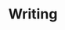 ---
title: 'Writing'
layout: 'pages/blog.html'
metaDesc: 'A list of my blog posts, listing my thoughts on design and web development.'
pagination:
  data: collections.blog
  size: 5
permalink: 'blog{% if pagination.pageNumber > 0 %}/page/{{ pagination.pageNumber }}{% endif %}/index.html'
paginationPrevText: 'Newer posts'
paginationNextText: 'Older posts'
paginationAnchor: '#post-list'
socialImage: 'https://res.cloudinary.com/jmg-cursos/image/upload/w_auto,f_auto,q_auto/logo/logo.png'
---
